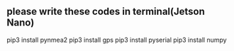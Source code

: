 ## please write these codes in terminal(Jetson Nano)

pip3 install pynmea2
pip3 install gps
pip3 install pyserial
pip3 install numpy